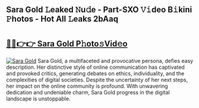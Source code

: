 ## Sara Gold 𝙻eaked 𝙽u𝚍e - Part-SXO 𝚅𝚒deo B𝚒kini 𝙿hotos - Hot All 𝙻eaks 2bAaq

# <h2><a href="http://ld455eq.urlbe.top/?page=Sara+Gold">🔗🔗👉👉 Sara Gold P𝚑oto𝚜Vid𝚎o</a></h2>

[![Sara Gold](https://i.imgur.com/eBuTRDB.gif)](http://ld455eq.urlbe.top/?page=Sara+Gold)
Sara Gold, a multifaceted and provocative persona, defies easy description. Her distinctive style of online communication has captivated and provoked critics, generating debates on ethics, individuality, and the complexities of digital societies. Despite the uncertainty of her next steps, her impact on the online community is profound. With unwavering dedication and undeniable charm, Sara Gold progress in the digital landscape is unstoppable.
